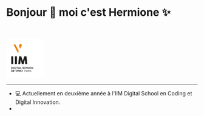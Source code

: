<!DOCTYPE html>
<html lang="en">
<head>
    <meta charset="UTF-8">
    <meta name="viewport" content="width=device-width, initial-scale=1.0">
    <title>Document</title>
</head>
<body>

# Bonjour :wave: moi c'est Hermione :sparkles:

<br><br>
<img src="image/logo_iim.png" alt="IIM" width="20%" height="20%" box-sizing="content-box">

<hr>
</hr>
    
* :computer: Actuellement en deuxième année à l'IIM Digital School en Coding et Digital Innovation.
* 


</body>
</html>




